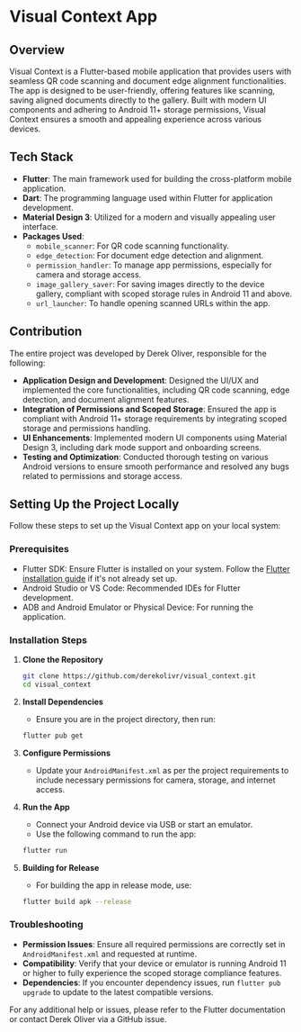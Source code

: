 # Visual Context App

## Overview

Visual Context is a Flutter-based mobile application that provides users with seamless QR code scanning and document edge alignment functionalities. The app is designed to be user-friendly, offering features like scanning, saving aligned documents directly to the gallery. Built with modern UI components and adhering to Android 11+ storage permissions, Visual Context ensures a smooth and appealing experience across various devices.

## Tech Stack

- **Flutter**: The main framework used for building the cross-platform mobile application.
- **Dart**: The programming language used within Flutter for application development.
- **Material Design 3**: Utilized for a modern and visually appealing user interface.
- **Packages Used**:
  - `mobile_scanner`: For QR code scanning functionality.
  - `edge_detection`: For document edge detection and alignment.
  - `permission_handler`: To manage app permissions, especially for camera and storage access.
  - `image_gallery_saver`: For saving images directly to the device gallery, compliant with scoped storage rules in Android 11 and above.
  - `url_launcher`: To handle opening scanned URLs within the app.

## Contribution

The entire project was developed by Derek Oliver, responsible for the following:

- **Application Design and Development**: Designed the UI/UX and implemented the core functionalities, including QR code scanning, edge detection, and document alignment features.
- **Integration of Permissions and Scoped Storage**: Ensured the app is compliant with Android 11+ storage requirements by integrating scoped storage and permissions handling.
- **UI Enhancements**: Implemented modern UI components using Material Design 3, including dark mode support and onboarding screens.
- **Testing and Optimization**: Conducted thorough testing on various Android versions to ensure smooth performance and resolved any bugs related to permissions and storage access.

## Setting Up the Project Locally

Follow these steps to set up the Visual Context app on your local system:

### Prerequisites

- Flutter SDK: Ensure Flutter is installed on your system. Follow the [Flutter installation guide](https://flutter.dev/docs/get-started/install) if it's not already set up.
- Android Studio or VS Code: Recommended IDEs for Flutter development.
- ADB and Android Emulator or Physical Device: For running the application.

### Installation Steps

1. **Clone the Repository**

   ```bash
   git clone https://github.com/derekolivr/visual_context.git
   cd visual_context
   ```

2. **Install Dependencies**

   - Ensure you are in the project directory, then run:

   ```bash
   flutter pub get
   ```

3. **Configure Permissions**

   - Update your `AndroidManifest.xml` as per the project requirements to include necessary permissions for camera, storage, and internet access.

4. **Run the App**

   - Connect your Android device via USB or start an emulator.
   - Use the following command to run the app:

   ```bash
   flutter run
   ```

5. **Building for Release**
   - For building the app in release mode, use:
   ```bash
   flutter build apk --release
   ```

### Troubleshooting

- **Permission Issues**: Ensure all required permissions are correctly set in `AndroidManifest.xml` and requested at runtime.
- **Compatibility**: Verify that your device or emulator is running Android 11 or higher to fully experience the scoped storage compliance features.
- **Dependencies**: If you encounter dependency issues, run `flutter pub upgrade` to update to the latest compatible versions.

For any additional help or issues, please refer to the Flutter documentation or contact Derek Oliver via a GitHub issue.
